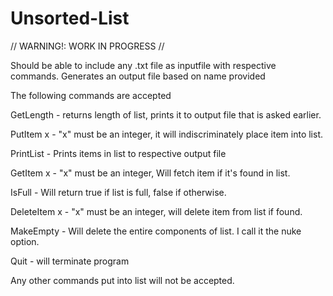# Unsorted-List
// WARNING!: WORK IN PROGRESS //

Should be able to include any .txt file as inputfile with respective commands. Generates an output file based on name provided

The following commands are accepted

GetLength - returns length of list, prints it to output file that is asked earlier.

PutItem x - "x" must be an integer, it will indiscriminately place item into list.

PrintList - Prints items in list to respective output file

GetItem x - "x" must be an integer, Will fetch item if it's found in list.

IsFull - Will return true if list is full, false if otherwise.

DeleteItem x - "x" must be an integer, will delete item from list if found.

MakeEmpty - Will delete the entire components of list. I call it the nuke option.

Quit - will terminate program

Any other commands put into list will not be accepted.
